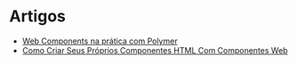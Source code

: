 # Artigos

- [Web Components na prática com Polymer](http://engenheirofront.com/blog/web-components/web-components-na-pratica-com-polymer)
- [Como Criar Seus Próprios Componentes HTML Com Componentes Web](http://code.tutsplus.com/pt/articles/how-to-create-your-own-html-elements-with-web-components--cms-21524)

